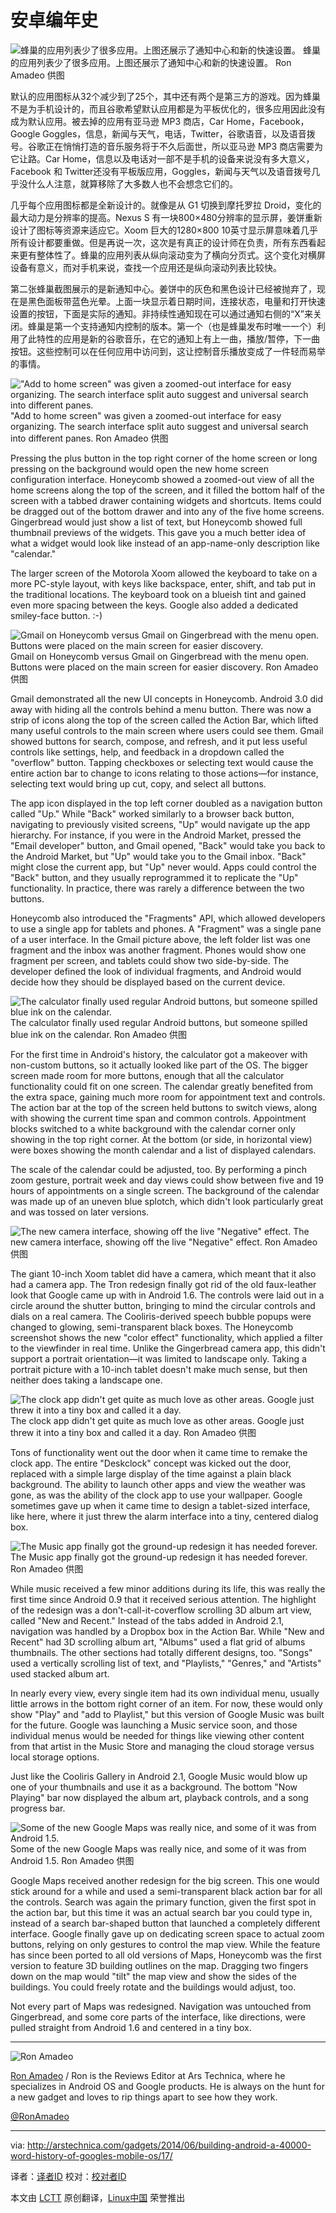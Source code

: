 安卓编年史
================================================================================
![蜂巢的应用列表少了很多应用。上图还展示了通知中心和新的快速设置。](http://cdn.arstechnica.net/wp-content/uploads/2014/02/apps-and-notifications2.png)
蜂巢的应用列表少了很多应用。上图还展示了通知中心和新的快速设置。
Ron Amadeo 供图

默认的应用图标从32个减少到了25个，其中还有两个是第三方的游戏。因为蜂巢不是为手机设计的，而且谷歌希望默认应用都是为平板优化的，很多应用因此没有成为默认应用。被去掉的应用有亚马逊 MP3 商店，Car Home，Facebook，Google Goggles，信息，新闻与天气，电话，Twitter，谷歌语音，以及语音拨号。谷歌正在悄悄打造的音乐服务将于不久后面世，所以亚马逊 MP3 商店需要为它让路。Car Home，信息以及电话对一部不是手机的设备来说没有多大意义，Facebook 和 Twitter还没有平板版应用，Goggles，新闻与天气以及语音拨号几乎没什么人注意，就算移除了大多数人也不会想念它们的。

几乎每个应用图标都是全新设计的。就像是从 G1 切换到摩托罗拉 Droid，变化的最大动力是分辨率的提高。Nexus S 有一块800×480分辨率的显示屏，姜饼重新设计了图标等资源来适应它。Xoom 巨大的1280×800 10英寸显示屏意味着几乎所有设计都要重做。但是再说一次，这次是有真正的设计师在负责，所有东西看起来更有整体性了。蜂巢的应用列表从纵向滚动变为了横向分页式。这个变化对横屏设备有意义，而对手机来说，查找一个应用还是纵向滚动列表比较快。

第二张蜂巢截图展示的是新通知中心。姜饼中的灰色和黑色设计已经被抛弃了，现在是黑色面板带蓝色光晕。上面一块显示着日期时间，连接状态，电量和打开快速设置的按钮，下面是实际的通知。非持续性通知现在可以通过通知右侧的“X”来关闭。蜂巢是第一个支持通知内控制的版本。第一个（也是蜂巢发布时唯一一个）利用了此特性的应用是新的谷歌音乐，在它的通知上有上一曲，播放/暂停，下一曲按钮。这些控制可以在任何应用中访问到，这让控制音乐播放变成了一件轻而易举的事情。

!["Add to home screen" was given a zoomed-out interface for easy organizing. The search interface split auto suggest and universal search into different panes.](http://cdn.arstechnica.net/wp-content/uploads/2014/02/widgetkeyboard.png)
"Add to home screen" was given a zoomed-out interface for easy organizing. The search interface split auto suggest and universal search into different panes.
Ron Amadeo 供图

Pressing the plus button in the top right corner of the home screen or long pressing on the background would open the new home screen configuration interface. Honeycomb showed a zoomed-out view of all the home screens along the top of the screen, and it filled the bottom half of the screen with a tabbed drawer containing widgets and shortcuts. Items could be dragged out of the bottom drawer and into any of the five home screens. Gingerbread would just show a list of text, but Honeycomb showed full thumbnail previews of the widgets. This gave you a much better idea of what a widget would look like instead of an app-name-only description like "calendar."

The larger screen of the Motorola Xoom allowed the keyboard to take on a more PC-style layout, with keys like backspace, enter, shift, and tab put in the traditional locations. The keyboard took on a blueish tint and gained even more spacing between the keys. Google also added a dedicated smiley-face button. :-)

![Gmail on Honeycomb versus Gmail on Gingerbread with the menu open. Buttons were placed on the main screen for easier discovery.](http://cdn.arstechnica.net/wp-content/uploads/2014/02/thebasics.png)
Gmail on Honeycomb versus Gmail on Gingerbread with the menu open. Buttons were placed on the main screen for easier discovery.
Ron Amadeo 供图

Gmail demonstrated all the new UI concepts in Honeycomb. Android 3.0 did away with hiding all the controls behind a menu button. There was now a strip of icons along the top of the screen called the Action Bar, which lifted many useful controls to the main screen where users could see them. Gmail showed buttons for search, compose, and refresh, and it put less useful controls like settings, help, and feedback in a dropdown called the "overflow" button. Tapping checkboxes or selecting text would cause the entire action bar to change to icons relating to those actions—for instance, selecting text would bring up cut, copy, and select all buttons.

The app icon displayed in the top left corner doubled as a navigation button called "Up." While "Back" worked similarly to a browser back button, navigating to previously visited screens, "Up" would navigate up the app hierarchy. For instance, if you were in the Android Market, pressed the "Email developer" button, and Gmail opened, "Back" would take you back to the Android Market, but "Up" would take you to the Gmail inbox. "Back" might close the current app, but "Up" never would. Apps could control the "Back" button, and they usually reprogrammed it to replicate the "Up" functionality. In practice, there was rarely a difference between the two buttons.

Honeycomb also introduced the "Fragments" API, which allowed developers to use a single app for tablets and phones. A "Fragment" was a single pane of a user interface. In the Gmail picture above, the left folder list was one fragment and the inbox was another fragment. Phones would show one fragment per screen, and tablets could show two side-by-side. The developer defined the look of individual fragments, and Android would decide how they should be displayed based on the current device.

![The calculator finally used regular Android buttons, but someone spilled blue ink on the calendar.](http://cdn.arstechnica.net/wp-content/uploads/2014/02/calculendar.png)
The calculator finally used regular Android buttons, but someone spilled blue ink on the calendar.
Ron Amadeo 供图

For the first time in Android's history, the calculator got a makeover with non-custom buttons, so it actually looked like part of the OS. The bigger screen made room for more buttons, enough that all the calculator functionality could fit on one screen. The calendar greatly benefited from the extra space, gaining much more room for appointment text and controls. The action bar at the top of the screen held buttons to switch views, along with showing the current time span and common controls. Appointment blocks switched to a white background with the calendar corner only showing in the top right corner. At the bottom (or side, in horizontal view) were boxes showing the month calendar and a list of displayed calendars.

The scale of the calendar could be adjusted, too. By performing a pinch zoom gesture, portrait week and day views could show between five and 19 hours of appointments on a single screen. The background of the calendar was made up of an uneven blue splotch, which didn't look particularly great and was tossed on later versions.

![The new camera interface, showing off the live "Negative" effect.](http://cdn.arstechnica.net/wp-content/uploads/2014/02/camera.png)
The new camera interface, showing off the live "Negative" effect.
Ron Amadeo 供图

The giant 10-inch Xoom tablet did have a camera, which meant that it also had a camera app. The Tron redesign finally got rid of the old faux-leather look that Google came up with in Android 1.6. The controls were laid out in a circle around the shutter button, bringing to mind the circular controls and dials on a real camera. The Cooliris-derived speech bubble popups were changed to glowing, semi-transparent black boxes. The Honeycomb screenshot shows the new "color effect" functionality, which applied a filter to the viewfinder in real time. Unlike the Gingerbread camera app, this didn't support a portrait orientation—it was limited to landscape only. Taking a portrait picture with a 10-inch tablet doesn't make much sense, but then neither does taking a landscape one.

![The clock app didn't get quite as much love as other areas. Google just threw it into a tiny box and called it a day.](http://cdn.arstechnica.net/wp-content/uploads/2014/02/clocks.png)
The clock app didn't get quite as much love as other areas. Google just threw it into a tiny box and called it a day.
Ron Amadeo 供图

Tons of functionality went out the door when it came time to remake the clock app. The entire "Deskclock" concept was kicked out the door, replaced with a simple large display of the time against a plain black background. The ability to launch other apps and view the weather was gone, as was the ability of the clock app to use your wallpaper. Google sometimes gave up when it came time to design a tablet-sized interface, like here, where it just threw the alarm interface into a tiny, centered dialog box.

![The Music app finally got the ground-up redesign it has needed forever.](http://cdn.arstechnica.net/wp-content/uploads/2014/02/muzack.png)
The Music app finally got the ground-up redesign it has needed forever.
Ron Amadeo 供图

While music received a few minor additions during its life, this was really the first time since Android 0.9 that it received serious attention. The highlight of the redesign was a don't-call-it-coverflow scrolling 3D album art view, called "New and Recent." Instead of the tabs added in Android 2.1, navigation was handled by a Dropbox box in the Action Bar. While "New and Recent" had 3D scrolling album art, "Albums" used a flat grid of albums thumbnails. The other sections had totally different designs, too. "Songs" used a vertically scrolling list of text, and "Playlists," "Genres," and "Artists" used stacked album art.

In nearly every view, every single item had its own individual menu, usually little arrows in the bottom right corner of an item. For now, these would only show "Play" and "add to Playlist," but this version of Google Music was built for the future. Google was launching a Music service soon, and those individual menus would be needed for things like viewing other content from that artist in the Music Store and managing the cloud storage versus local storage options.

Just like the Cooliris Gallery in Android 2.1, Google Music would blow up one of your thumbnails and use it as a background. The bottom "Now Playing" bar now displayed the album art, playback controls, and a song progress bar.

![Some of the new Google Maps was really nice, and some of it was from Android 1.5.](http://cdn.arstechnica.net/wp-content/uploads/2014/02/maps.png)
Some of the new Google Maps was really nice, and some of it was from Android 1.5.
Ron Amadeo 供图

Google Maps received another redesign for the big screen. This one would stick around for a while and used a semi-transparent black action bar for all the controls. Search was again the primary function, given the first spot in the action bar, but this time it was an actual search bar you could type in, instead of a search bar-shaped button that launched a completely different interface. Google finally gave up on dedicating screen space to actual zoom buttons, relying on only gestures to control the map view. While the feature has since been ported to all old versions of Maps, Honeycomb was the first version to feature 3D building outlines on the map. Dragging two fingers down on the map would "tilt" the map view and show the sides of the buildings. You could freely rotate and the buildings would adjust, too.

Not every part of Maps was redesigned. Navigation was untouched from Gingerbread, and some core parts of the interface, like directions, were pulled straight from Android 1.6 and centered in a tiny box.

----------

![Ron Amadeo](http://cdn.arstechnica.net/wp-content//uploads/authors/ron-amadeo-sq.jpg)

[Ron Amadeo][a] / Ron is the Reviews Editor at Ars Technica, where he specializes in Android OS and Google products. He is always on the hunt for a new gadget and loves to rip things apart to see how they work.

[@RonAmadeo][t]

--------------------------------------------------------------------------------

via: http://arstechnica.com/gadgets/2014/06/building-android-a-40000-word-history-of-googles-mobile-os/17/

译者：[译者ID](https://github.com/译者ID) 校对：[校对者ID](https://github.com/校对者ID)

本文由 [LCTT](https://github.com/LCTT/TranslateProject) 原创翻译，[Linux中国](http://linux.cn/) 荣誉推出

[a]:http://arstechnica.com/author/ronamadeo
[t]:https://twitter.com/RonAmadeo
